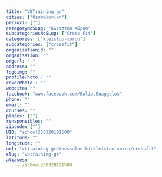 ```yaml
---
title: "VBTraining.gr"
cities: ["Θεσσαλονίκη"]
perioxi: [""]
categoryNoSLug: "Κλειστού Χώρου"
subcategoriesNoSLug: ["Cross Fit"]
categories: ["kleistou-xorou"]
subcategories: ["crossfit"]
organisationid: ""
organisation: ""
orgurl: "-"
address: ""
logoimg: ""
profilePhoto : ""
coverPhoto : ""
website: ""
facebook: "www.facebook.com/BaliosEuaggelos"
phone: ""
email: ""
courses: ""
places: [""]
rensponsibles: ""
zipcode: [""]
UID: "school250320191508"
latitude: ""
longitude: ""
url: "vbtraining-gr/thessaloniki/kleistou-xorou/crossfit"
slug: "vbtraining-gr"
aliases:
    - /school250320191508
---
```





